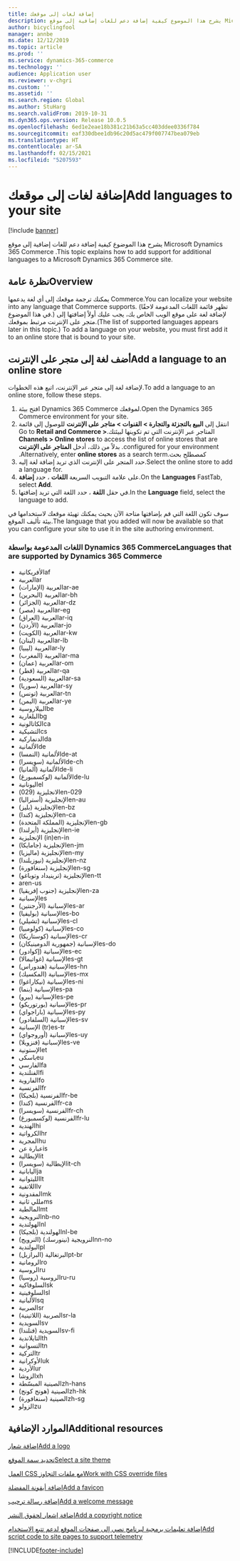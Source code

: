 ```yaml
---
title: إضافة لغات إلى موقعك
description: يشرح هذا الموضوع كيفية إضافة دعم للغات إضافية إلى موقع Microsoft Dynamics 365 Commerce .
author: bicyclingfool
manager: annbe
ms.date: 12/12/2019
ms.topic: article
ms.prod: ''
ms.service: dynamics-365-commerce
ms.technology: ''
audience: Application user
ms.reviewer: v-chgri
ms.custom: ''
ms.assetid: ''
ms.search.region: Global
ms.author: StuHarg
ms.search.validFrom: 2019-10-31
ms.dyn365.ops.version: Release 10.0.5
ms.openlocfilehash: 6ed1e2eae18b381c21b63a5cc403ddee0336f784
ms.sourcegitcommit: eaf330dbee1db96c20d5ac479f007747bea079eb
ms.translationtype: HT
ms.contentlocale: ar-SA
ms.lasthandoff: 02/15/2021
ms.locfileid: "5207593"
---
```

# <a name="add-languages-to-your-site"></a><span data-ttu-id="44866-103">إضافة لغات إلى موقعك</span><span class="sxs-lookup"><span data-stu-id="44866-103">Add languages to your site</span></span>


[!include [banner](includes/banner.md)]

<span data-ttu-id="44866-104">يشرح هذا الموضوع كيفية إضافة دعم للغات إضافية إلى موقع Microsoft Dynamics 365 Commerce .</span><span class="sxs-lookup"><span data-stu-id="44866-104">This topic explains how to add support for additional languages to a Microsoft Dynamics 365 Commerce site.</span></span>

## <a name="overview"></a><span data-ttu-id="44866-105">نظرة عامة</span><span class="sxs-lookup"><span data-stu-id="44866-105">Overview</span></span>

<span data-ttu-id="44866-106">يمكنك ترجمة موقعك إلى أي لغة يدعمها Commerce.</span><span class="sxs-lookup"><span data-stu-id="44866-106">You can localize your website into any language that Commerce supports.</span></span> <span data-ttu-id="44866-107">(تظهر قائمة اللغات المدعومة لاحقًا في هذا الموضوع.) لإضافة لغة على موقع الويب الخاص بك، يجب عليك أولاً إضافتها إلى متجر على الإنترنت مرتبط بموقعك.</span><span class="sxs-lookup"><span data-stu-id="44866-107">(The list of supported languages appears later in this topic.) To add a language on your website, you must first add it to an online store that is bound to your site.</span></span>

## <a name="add-a-language-to-an-online-store"></a><span data-ttu-id="44866-108">أضف لغة إلى متجر على الإنترنت</span><span class="sxs-lookup"><span data-stu-id="44866-108">Add a language to an online store</span></span>

<span data-ttu-id="44866-109">لإضافة لغة إلى متجر عبر الإنترنت، اتبع هذه الخطوات.</span><span class="sxs-lookup"><span data-stu-id="44866-109">To add a language to an online store, follow these steps.</span></span>

1. <span data-ttu-id="44866-110">افتح بيئة Dynamics 365 Commerce لموقعك.</span><span class="sxs-lookup"><span data-stu-id="44866-110">Open the Dynamics 365 Commerce environment for your site.</span></span>
1. <span data-ttu-id="44866-111">انتقل إلى **‏‫‏‫البيع بالتجزئة والتجارة \> القنوات \> متاجر على الإنترنت** للوصول إلى قائمة المتاجر عبر الإنترنت التي تم تكوينها لبيئتك.</span><span class="sxs-lookup"><span data-stu-id="44866-111">Go to **Retail and Commerce \> Channels \> Online stores** to access the list of online stores that are configured for your environment.</span></span> <span data-ttu-id="44866-112">بدلاً من ذلك، أدخل **المتاجر على الإنترنت** كمصطلح بحث.</span><span class="sxs-lookup"><span data-stu-id="44866-112">Alternatively, enter **online stores** as a search term.</span></span>
1. <span data-ttu-id="44866-113">حدد المتجر على الإنترنت الذي تريد إضافة لغة إليه.</span><span class="sxs-lookup"><span data-stu-id="44866-113">Select the online store to add a language for.</span></span>
1. <span data-ttu-id="44866-114">على علامة التبويب السريعة **اللغات** ، حدد **إضافة**.</span><span class="sxs-lookup"><span data-stu-id="44866-114">On the **Languages** FastTab, select **Add**.</span></span>
1. <span data-ttu-id="44866-115">في حقل **اللغة** ، حدد اللغة التي تريد إضافتها.</span><span class="sxs-lookup"><span data-stu-id="44866-115">In the **Language** field, select the language to add.</span></span>

<span data-ttu-id="44866-116">سوف تكون اللغة التي قم بإضافتها متاحة الآن بحيث يمكنك تهيئة موقعك لاستخدامها في بيئة تأليف الموقع.</span><span class="sxs-lookup"><span data-stu-id="44866-116">The language that you added will now be available so that you can configure your site to use it in the site authoring environment.</span></span>

### <a name="languages-that-are-supported-by-dynamics-365-commerce"></a><span data-ttu-id="44866-117">اللغات المدعومة بواسطة Dynamics 365 Commerce</span><span class="sxs-lookup"><span data-stu-id="44866-117">Languages that are supported by Dynamics 365 Commerce</span></span>

- <span data-ttu-id="44866-118">الأفريكانية</span><span class="sxs-lookup"><span data-stu-id="44866-118">af</span></span>
- <span data-ttu-id="44866-119">العربية</span><span class="sxs-lookup"><span data-stu-id="44866-119">ar</span></span>
- <span data-ttu-id="44866-120">العربية (الإمارات)</span><span class="sxs-lookup"><span data-stu-id="44866-120">ar-ae</span></span>
- <span data-ttu-id="44866-121">العربية (البحرين)</span><span class="sxs-lookup"><span data-stu-id="44866-121">ar-bh</span></span>
- <span data-ttu-id="44866-122">العربية (الجزائر)</span><span class="sxs-lookup"><span data-stu-id="44866-122">ar-dz</span></span>
- <span data-ttu-id="44866-123">العربية (مصر)</span><span class="sxs-lookup"><span data-stu-id="44866-123">ar-eg</span></span>
- <span data-ttu-id="44866-124">العربية (العراق)</span><span class="sxs-lookup"><span data-stu-id="44866-124">ar-iq</span></span>
- <span data-ttu-id="44866-125">العربية (الأردن)</span><span class="sxs-lookup"><span data-stu-id="44866-125">ar-jo</span></span>
- <span data-ttu-id="44866-126">العربية (الكويت)</span><span class="sxs-lookup"><span data-stu-id="44866-126">ar-kw</span></span>
- <span data-ttu-id="44866-127">العربية (لبنان)</span><span class="sxs-lookup"><span data-stu-id="44866-127">ar-lb</span></span>
- <span data-ttu-id="44866-128">العربية (ليبيا)</span><span class="sxs-lookup"><span data-stu-id="44866-128">ar-ly</span></span>
- <span data-ttu-id="44866-129">العربية (المغرب)</span><span class="sxs-lookup"><span data-stu-id="44866-129">ar-ma</span></span>
- <span data-ttu-id="44866-130">العربية (عمان)</span><span class="sxs-lookup"><span data-stu-id="44866-130">ar-om</span></span>
- <span data-ttu-id="44866-131">العربية (قطر)</span><span class="sxs-lookup"><span data-stu-id="44866-131">ar-qa</span></span>
- <span data-ttu-id="44866-132">العربية (السعودية)</span><span class="sxs-lookup"><span data-stu-id="44866-132">ar-sa</span></span>
- <span data-ttu-id="44866-133">العربية (سوريا)</span><span class="sxs-lookup"><span data-stu-id="44866-133">ar-sy</span></span>
- <span data-ttu-id="44866-134">العربية (تونس)</span><span class="sxs-lookup"><span data-stu-id="44866-134">ar-tn</span></span>
- <span data-ttu-id="44866-135">العربية (اليمن)</span><span class="sxs-lookup"><span data-stu-id="44866-135">ar-ye</span></span>
- <span data-ttu-id="44866-136">البيلاروسية</span><span class="sxs-lookup"><span data-stu-id="44866-136">be</span></span>
- <span data-ttu-id="44866-137">البلغارية</span><span class="sxs-lookup"><span data-stu-id="44866-137">bg</span></span>
- <span data-ttu-id="44866-138">الكاتالونية</span><span class="sxs-lookup"><span data-stu-id="44866-138">ca</span></span>
- <span data-ttu-id="44866-139">التشيكية</span><span class="sxs-lookup"><span data-stu-id="44866-139">cs</span></span>
- <span data-ttu-id="44866-140">الدنماركية</span><span class="sxs-lookup"><span data-stu-id="44866-140">da</span></span>
- <span data-ttu-id="44866-141">الألمانية</span><span class="sxs-lookup"><span data-stu-id="44866-141">de</span></span>
- <span data-ttu-id="44866-142">الألمانية (النمسا)</span><span class="sxs-lookup"><span data-stu-id="44866-142">de-at</span></span>
- <span data-ttu-id="44866-143">الألمانية (سويسرا)</span><span class="sxs-lookup"><span data-stu-id="44866-143">de-ch</span></span>
- <span data-ttu-id="44866-144">الألمانية (ألمانيا)</span><span class="sxs-lookup"><span data-stu-id="44866-144">de-li</span></span>
- <span data-ttu-id="44866-145">الألمانية (لوكسمبورغ)</span><span class="sxs-lookup"><span data-stu-id="44866-145">de-lu</span></span>
- <span data-ttu-id="44866-146">اليونانية</span><span class="sxs-lookup"><span data-stu-id="44866-146">el</span></span>
- <span data-ttu-id="44866-147">الانجليزية (029)</span><span class="sxs-lookup"><span data-stu-id="44866-147">en-029</span></span>
- <span data-ttu-id="44866-148">الإنجليزية (أستراليا)</span><span class="sxs-lookup"><span data-stu-id="44866-148">en-au</span></span>
- <span data-ttu-id="44866-149">الإنجليزية (بليز)</span><span class="sxs-lookup"><span data-stu-id="44866-149">en-bz</span></span>
- <span data-ttu-id="44866-150">الإنجليزية (كندا)</span><span class="sxs-lookup"><span data-stu-id="44866-150">en-ca</span></span>
- <span data-ttu-id="44866-151">الإنجليزية (المملكة المتحدة)</span><span class="sxs-lookup"><span data-stu-id="44866-151">en-gb</span></span>
- <span data-ttu-id="44866-152">الإنجليزية (أيرلندا)</span><span class="sxs-lookup"><span data-stu-id="44866-152">en-ie</span></span>
- <span data-ttu-id="44866-153">الإنجليزية (in)</span><span class="sxs-lookup"><span data-stu-id="44866-153">en-in</span></span>
- <span data-ttu-id="44866-154">الإنجليزية (جامايكا)</span><span class="sxs-lookup"><span data-stu-id="44866-154">en-jm</span></span>
- <span data-ttu-id="44866-155">الإنجليزية (ماليزيا)</span><span class="sxs-lookup"><span data-stu-id="44866-155">en-my</span></span>
- <span data-ttu-id="44866-156">الإنجليزية (نيوزيلندا)</span><span class="sxs-lookup"><span data-stu-id="44866-156">en-nz</span></span>
- <span data-ttu-id="44866-157">الإنجليزية (سنغافورة)</span><span class="sxs-lookup"><span data-stu-id="44866-157">en-sg</span></span>
- <span data-ttu-id="44866-158">الإنجليزية (ترينيداد وتوباغو)</span><span class="sxs-lookup"><span data-stu-id="44866-158">en-tt</span></span>
- <span data-ttu-id="44866-159">ar</span><span class="sxs-lookup"><span data-stu-id="44866-159">en-us</span></span>
- <span data-ttu-id="44866-160">الإنجليزية (جنوب إفريقيا)</span><span class="sxs-lookup"><span data-stu-id="44866-160">en-za</span></span>
- <span data-ttu-id="44866-161">الإسبانية</span><span class="sxs-lookup"><span data-stu-id="44866-161">es</span></span>
- <span data-ttu-id="44866-162">الإسبانية (الأرجنتين)</span><span class="sxs-lookup"><span data-stu-id="44866-162">es-ar</span></span>
- <span data-ttu-id="44866-163">الإسبانية (بوليفيا)</span><span class="sxs-lookup"><span data-stu-id="44866-163">es-bo</span></span>
- <span data-ttu-id="44866-164">الإسبانية (تشيلي)</span><span class="sxs-lookup"><span data-stu-id="44866-164">es-cl</span></span>
- <span data-ttu-id="44866-165">الإسبانية (كولومبيا)</span><span class="sxs-lookup"><span data-stu-id="44866-165">es-co</span></span>
- <span data-ttu-id="44866-166">الإسبانية (كوستاريكا)</span><span class="sxs-lookup"><span data-stu-id="44866-166">es-cr</span></span>
- <span data-ttu-id="44866-167">الإسبانية (جمهورية الدومينيكان)</span><span class="sxs-lookup"><span data-stu-id="44866-167">es-do</span></span>
- <span data-ttu-id="44866-168">الإسبانية (إكوادور)</span><span class="sxs-lookup"><span data-stu-id="44866-168">es-ec</span></span>
- <span data-ttu-id="44866-169">الإسبانية (غواتيمالا)</span><span class="sxs-lookup"><span data-stu-id="44866-169">es-gt</span></span>
- <span data-ttu-id="44866-170">الإسبانية (هندوراس)</span><span class="sxs-lookup"><span data-stu-id="44866-170">es-hn</span></span>
- <span data-ttu-id="44866-171">الإسبانية (المكسيك)</span><span class="sxs-lookup"><span data-stu-id="44866-171">es-mx</span></span>
- <span data-ttu-id="44866-172">الإسبانية (نيكاراغوا)</span><span class="sxs-lookup"><span data-stu-id="44866-172">es-ni</span></span>
- <span data-ttu-id="44866-173">الإسبانية (بنما)</span><span class="sxs-lookup"><span data-stu-id="44866-173">es-pa</span></span>
- <span data-ttu-id="44866-174">الإسبانية (بيرو)</span><span class="sxs-lookup"><span data-stu-id="44866-174">es-pe</span></span>
- <span data-ttu-id="44866-175">الإسبانية (بورتوريكو)</span><span class="sxs-lookup"><span data-stu-id="44866-175">es-pr</span></span>
- <span data-ttu-id="44866-176">الإسبانية (باراجواي)</span><span class="sxs-lookup"><span data-stu-id="44866-176">es-py</span></span>
- <span data-ttu-id="44866-177">الإسبانية (السلفادور)</span><span class="sxs-lookup"><span data-stu-id="44866-177">es-sv</span></span>
- <span data-ttu-id="44866-178">الإسبانية (tr)</span><span class="sxs-lookup"><span data-stu-id="44866-178">es-tr</span></span>
- <span data-ttu-id="44866-179">الإسبانية (أوروجواي)</span><span class="sxs-lookup"><span data-stu-id="44866-179">es-uy</span></span>
- <span data-ttu-id="44866-180">الإسبانية (فنزويلا)</span><span class="sxs-lookup"><span data-stu-id="44866-180">es-ve</span></span>
- <span data-ttu-id="44866-181">الإستونية</span><span class="sxs-lookup"><span data-stu-id="44866-181">et</span></span>
- <span data-ttu-id="44866-182">باسكى</span><span class="sxs-lookup"><span data-stu-id="44866-182">eu</span></span>
- <span data-ttu-id="44866-183">الفارسي</span><span class="sxs-lookup"><span data-stu-id="44866-183">fa</span></span>
- <span data-ttu-id="44866-184">الفنلندية</span><span class="sxs-lookup"><span data-stu-id="44866-184">fi</span></span>
- <span data-ttu-id="44866-185">الفاروية</span><span class="sxs-lookup"><span data-stu-id="44866-185">fo</span></span>
- <span data-ttu-id="44866-186">الفرنسية</span><span class="sxs-lookup"><span data-stu-id="44866-186">fr</span></span>
- <span data-ttu-id="44866-187">الفرنسية (بلجيكا)</span><span class="sxs-lookup"><span data-stu-id="44866-187">fr-be</span></span>
- <span data-ttu-id="44866-188">الفرنسية (كندا)</span><span class="sxs-lookup"><span data-stu-id="44866-188">fr-ca</span></span>
- <span data-ttu-id="44866-189">الفرنسية (سويسرا)</span><span class="sxs-lookup"><span data-stu-id="44866-189">fr-ch</span></span>
- <span data-ttu-id="44866-190">الفرنسية (لوكسمبورغ)</span><span class="sxs-lookup"><span data-stu-id="44866-190">fr-lu</span></span>
- <span data-ttu-id="44866-191">الهندية</span><span class="sxs-lookup"><span data-stu-id="44866-191">hi</span></span>
- <span data-ttu-id="44866-192">الكرواتية</span><span class="sxs-lookup"><span data-stu-id="44866-192">hr</span></span>
- <span data-ttu-id="44866-193">المجرية</span><span class="sxs-lookup"><span data-stu-id="44866-193">hu</span></span>
- <span data-ttu-id="44866-194">عبارة عن</span><span class="sxs-lookup"><span data-stu-id="44866-194">is</span></span>
- <span data-ttu-id="44866-195">الإيطالية</span><span class="sxs-lookup"><span data-stu-id="44866-195">it</span></span>
- <span data-ttu-id="44866-196">الإيطالية (سويسرا)</span><span class="sxs-lookup"><span data-stu-id="44866-196">it-ch</span></span>
- <span data-ttu-id="44866-197">اليابانية</span><span class="sxs-lookup"><span data-stu-id="44866-197">ja</span></span>
- <span data-ttu-id="44866-198">الليتوانية</span><span class="sxs-lookup"><span data-stu-id="44866-198">lt</span></span>
- <span data-ttu-id="44866-199">اللاتفية</span><span class="sxs-lookup"><span data-stu-id="44866-199">lv</span></span>
- <span data-ttu-id="44866-200">المقدونية</span><span class="sxs-lookup"><span data-stu-id="44866-200">mk</span></span>
- <span data-ttu-id="44866-201">مللي ثانية</span><span class="sxs-lookup"><span data-stu-id="44866-201">ms</span></span>
- <span data-ttu-id="44866-202">المالطية</span><span class="sxs-lookup"><span data-stu-id="44866-202">mt</span></span>
- <span data-ttu-id="44866-203">النرويجية</span><span class="sxs-lookup"><span data-stu-id="44866-203">nb-no</span></span>
- <span data-ttu-id="44866-204">الهولندية</span><span class="sxs-lookup"><span data-stu-id="44866-204">nl</span></span>
- <span data-ttu-id="44866-205">الهولندية (بلجيكا)</span><span class="sxs-lookup"><span data-stu-id="44866-205">nl-be</span></span>
- <span data-ttu-id="44866-206">النرويجية (نينورسك) (النرويج)</span><span class="sxs-lookup"><span data-stu-id="44866-206">nn-no</span></span>
- <span data-ttu-id="44866-207">البولندية</span><span class="sxs-lookup"><span data-stu-id="44866-207">pl</span></span>
- <span data-ttu-id="44866-208">البرتغالية (البرازيل)</span><span class="sxs-lookup"><span data-stu-id="44866-208">pt-br</span></span>
- <span data-ttu-id="44866-209">الرومانية</span><span class="sxs-lookup"><span data-stu-id="44866-209">ro</span></span>
- <span data-ttu-id="44866-210">الروسية</span><span class="sxs-lookup"><span data-stu-id="44866-210">ru</span></span>
- <span data-ttu-id="44866-211">الروسية (روسيا)</span><span class="sxs-lookup"><span data-stu-id="44866-211">ru-ru</span></span>
- <span data-ttu-id="44866-212">السلوفاكية</span><span class="sxs-lookup"><span data-stu-id="44866-212">sk</span></span>
- <span data-ttu-id="44866-213">السلوفينية</span><span class="sxs-lookup"><span data-stu-id="44866-213">sl</span></span>
- <span data-ttu-id="44866-214">الألبانية</span><span class="sxs-lookup"><span data-stu-id="44866-214">sq</span></span>
- <span data-ttu-id="44866-215">الصربية</span><span class="sxs-lookup"><span data-stu-id="44866-215">sr</span></span>
- <span data-ttu-id="44866-216">الصربية (اللاتينية)</span><span class="sxs-lookup"><span data-stu-id="44866-216">sr-la</span></span>
- <span data-ttu-id="44866-217">السويدية</span><span class="sxs-lookup"><span data-stu-id="44866-217">sv</span></span>
- <span data-ttu-id="44866-218">السويدية (فنلندا)</span><span class="sxs-lookup"><span data-stu-id="44866-218">sv-fi</span></span>
- <span data-ttu-id="44866-219">التايلاندية</span><span class="sxs-lookup"><span data-stu-id="44866-219">th</span></span>
- <span data-ttu-id="44866-220">التسوانية</span><span class="sxs-lookup"><span data-stu-id="44866-220">tn</span></span>
- <span data-ttu-id="44866-221">التركية</span><span class="sxs-lookup"><span data-stu-id="44866-221">tr</span></span>
- <span data-ttu-id="44866-222">الأوكرانية</span><span class="sxs-lookup"><span data-stu-id="44866-222">uk</span></span>
- <span data-ttu-id="44866-223">الأردية</span><span class="sxs-lookup"><span data-stu-id="44866-223">ur</span></span>
- <span data-ttu-id="44866-224">الزوشا</span><span class="sxs-lookup"><span data-stu-id="44866-224">xh</span></span>
- <span data-ttu-id="44866-225">الصينية المبسّطة</span><span class="sxs-lookup"><span data-stu-id="44866-225">zh-hans</span></span>
- <span data-ttu-id="44866-226">الصينية (هونج كونج)</span><span class="sxs-lookup"><span data-stu-id="44866-226">zh-hk</span></span>
- <span data-ttu-id="44866-227">الصينية (سنغافورة)</span><span class="sxs-lookup"><span data-stu-id="44866-227">zh-sg</span></span>
- <span data-ttu-id="44866-228">الزولو</span><span class="sxs-lookup"><span data-stu-id="44866-228">zu</span></span>

## <a name="additional-resources"></a><span data-ttu-id="44866-229">الموارد الإضافية</span><span class="sxs-lookup"><span data-stu-id="44866-229">Additional resources</span></span>

[<span data-ttu-id="44866-230">إضافة شعار</span><span class="sxs-lookup"><span data-stu-id="44866-230">Add a logo</span></span>](add-logo.md)

[<span data-ttu-id="44866-231">تحديد سمة الموقع</span><span class="sxs-lookup"><span data-stu-id="44866-231">Select a site theme</span></span>](select-site-theme.md)

[<span data-ttu-id="44866-232">العمل CSS مع ملفات التجاوز</span><span class="sxs-lookup"><span data-stu-id="44866-232">Work with CSS override files</span></span>](css-override-files.md)

[<span data-ttu-id="44866-233">إضافة أيقونة المفضلة</span><span class="sxs-lookup"><span data-stu-id="44866-233">Add a favicon</span></span>](add-favicon.md)

[<span data-ttu-id="44866-234">إضافة رسالة ترحيب</span><span class="sxs-lookup"><span data-stu-id="44866-234">Add a welcome message</span></span>](add-welcome-message.md)

[<span data-ttu-id="44866-235">إضافة إشعار لحقوق النشر</span><span class="sxs-lookup"><span data-stu-id="44866-235">Add a copyright notice</span></span>](add-copyright-notice.md)

[<span data-ttu-id="44866-236">إضافة تعليمات برمجية لبرنامج نصي إلى صفحات الموقع لدعم تتبع الاستخدام</span><span class="sxs-lookup"><span data-stu-id="44866-236">Add script code to site pages to support telemetry</span></span>](add-telemetry.md)


[!INCLUDE[footer-include](../includes/footer-banner.md)]
